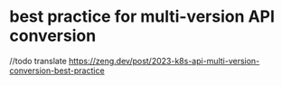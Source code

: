 # best practice for multi-version API conversion

//todo translate https://zeng.dev/post/2023-k8s-api-multi-version-conversion-best-practice